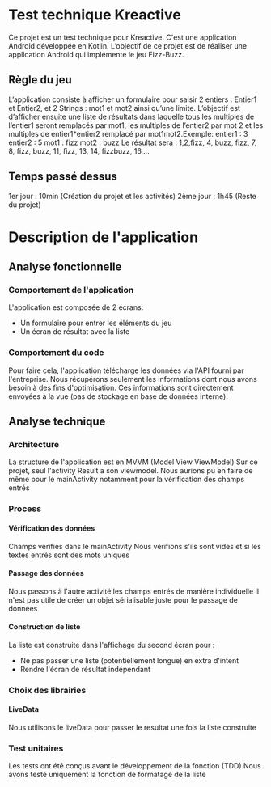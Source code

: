 # Test technique Kreactive
Ce projet est un test technique pour Kreactive. C'est une application Android développée en Kotlin.
L’objectif de ce projet est de réaliser une application Android qui implémente le jeu Fizz-Buzz.

## Règle du jeu 
L’application consiste à afficher un formulaire pour saisir 2 entiers : Entier1 et Entier2, et 2 Strings : mot1 et mot2 ainsi qu’une limite.
L’objectif est d’afficher ensuite une liste de résultats dans laquelle tous les multiples de l’entier1 seront remplacés par mot1, les multiples de l’entier2 par mot 2 et les multiples de entier1*entier2 remplacé par mot1mot2.Exemple:
entier1 : 3
entier2 : 5
mot1 : fizz
mot2 : buzz
Le résultat sera : 1,2,fizz, 4, buzz, fizz, 7, 8, fizz, buzz, 11, fizz, 13, 14, fizzbuzz, 16,…

## Temps passé dessus
1er jour : 10min (Création du projet et les activités)
2ème jour : 1h45 (Reste du projet)

# Description de l'application
## Analyse fonctionnelle

### Comportement de l'application
L'application est composée de 2 écrans:
- Un formulaire pour entrer les éléments du jeu
- Un écran de résultat avec la liste


### Comportement du code
Pour faire cela, l'application télécharge les données via l'API fourni par l'entreprise.
Nous récupérons seulement les informations dont nous avons besoin à des fins d'optimisation. 
Ces informations sont directement envoyées à la vue (pas de stockage en base de données interne).

## Analyse technique
### Architecture
La structure de l'application est en MVVM (Model View ViewModel)
Sur ce projet, seul l'activity Result a son viewmodel.
Nous aurions pu en faire de même pour le mainActivity notamment pour la vérification des champs entrés

### Process
#### Vérification des données
Champs vérifiés dans le mainActivity
Nous vérifions s'ils sont vides et si les textes entrés sont des mots uniques

#### Passage des données
Nous passons à l'autre activité les champs entrés de manière individuelle
Il n'est pas utile de créer un objet sérialisable juste pour le passage de données

#### Construction de liste
La liste est construite dans l'affichage du second écran pour :
- Ne pas passer une liste (potentiellement longue) en extra d'intent
- Rendre l'écran de résultat indépendant

### Choix des librairies 
#### LiveData
Nous utilisons le liveData pour passer le resultat une fois la liste construite

### Test unitaires

Les tests ont été conçus avant le développement de la fonction (TDD)
Nous avons testé uniquement la fonction de formatage de la liste

